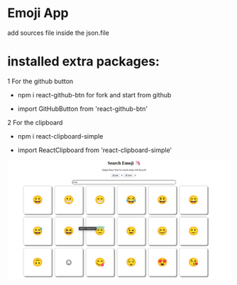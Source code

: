 # Emoji App

add sources file inside the json.file

# installed extra packages:

1 For the github button

- npm i react-github-btn for fork and start from github

- import GitHubButton from 'react-github-btn'

2 For the clipboard

- npm i react-clipboard-simple

- import ReactClipboard from 'react-clipboard-simple'

![secreenshot](Screenshot_Emojis.png)
